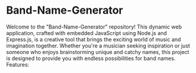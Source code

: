 # Band-Name-Generator
 Welcome to the "Band-Name-Generator" repository! This dynamic web application, crafted with embedded JavaScript using Node.js and Express.js, is a creative tool that brings the exciting world of music and imagination together. Whether you're a musician seeking inspiration or just someone who enjoys brainstorming unique and catchy names, this project is designed to provide you with endless possibilities for band names.  Features:
